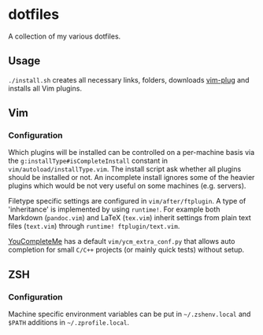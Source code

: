 dotfiles
========
A collection of my various dotfiles.

## Usage
`./install.sh` creates all necessary links, folders, downloads [vim-plug](https://github.com/junegunn/vim-plug) and installs all Vim plugins.

## Vim

### Configuration

Which plugins will be installed can be controlled on a per-machine basis via the `g:installType#isCompleteInstall` constant in `vim/autoload/installType.vim`.
The install script ask whether all plugins should be installed or not.
An incomplete install ignores some of the heavier plugins which would be not very useful on some machines (e.g. servers).

Filetype specific settings are configured in `vim/after/ftplugin`.
A type of 'inheritance' is implemented by using `runtime!`.
For example both Markdown (`pandoc.vim`) and LaTeX (`tex.vim`) inherit settings from plain text files (`text.vim`) through `runtime! ftplugin/text.vim`.

[YouCompleteMe](https://github.com/Valloric/YouCompleteMe) has a default `vim/ycm_extra_conf.py` that allows auto completion for small `C/C++` projects (or mainly quick tests) without setup.

## ZSH

### Configuration

Machine specific environment variables can be put in `~/.zshenv.local` and `$PATH` additions in `~/.zprofile.local`.

